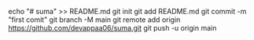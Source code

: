 echo "# suma" >> README.md
git init
git add README.md
git commit -m "first comit"
git branch -M main
git remote add  origin https://github.com/devappaa06/suma.git
git push -u origin main
